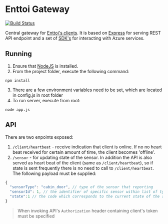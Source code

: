 # Enttoi Gateway

[![Build Status](https://travis-ci.org/Enttoi/enttoi-gateway.svg)](https://travis-ci.org/Enttoi/enttoi-gateway)

Central gateway for [Enttoi's clients](https://github.com/Enttoi/enttoi-client). It is based on [Express](https://github.com/strongloop/express) for serving REST API endpoint and a set of [SDK's](https://github.com/Azure/azure-sdk-for-node) for interacting with Azure services.

## Running 

1. Ensure that [NodeJS](http://nodejs.org/) is installed. 
2. From the project folder, execute the following command:

  ```shell
  npm install
  ```
3. There are a few environment variables need to be set, which are located in config.js in root folder
4. To run server, execute from root:

  ```shell
  node app.js
  ```

## API

There are two enpoints exposed:

1. `/client/heartbeat` - receive indication that client is online. If no no heart beat received for certain amount of time, 
the client becomes 'offline'. 
2. `/sensor` - for updating state of the sensor. In addition the API is also served as heart beat of the 
client (same as `/client/heartbeat`), so if state is sent frequently there is no need to call to `/client/heartbeat`.
The following payload must be supplied:
  ```js
  {
    "sensorType": "cabin_door", // type of the sensor that reporting
    "sensorId": 1, // the identifier of specific sensor within list of types
    "state":1 // the code which corresponds to the current state of the sensor - can be either 0 or 1
  }  
  ```

> When invoking API's `Authorization` header containing client's token must be specified


